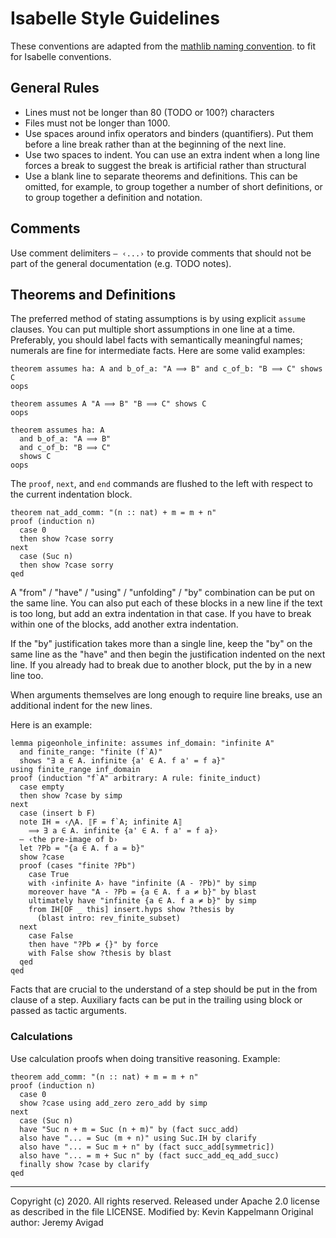 # Isabelle Style Guidelines #
These conventions are adapted from the
[mathlib naming convention](https://github.com/leanprover-community/mathlib/edit/master/docs/contribute/style.md).
to fit for Isabelle conventions.

## General Rules
- Lines must not be longer than 80 (TODO or 100?) characters
- Files must not be longer than 1000.
- Use spaces around infix operators and binders (quantifiers). Put them before a line break rather
than at the beginning of the next line.
- Use two spaces to indent. You can use an extra indent when a long line
forces a break to suggest the break is artificial rather than
structural
- Use a blank line to separate theorems and definitions.
This can be omitted, for example, to group together a number of
short definitions, or to group together a definition and notation.

## Comments
Use comment delimiters `― ‹...›` to provide comments that should not be part
of the general documentation (e.g. TODO notes).

## Theorems and Definitions
The preferred method of stating assumptions is by using explicit `assume` clauses.
You can put multiple short assumptions in one line at a time.
Preferably, you should label facts with semantically meaningful names;
numerals are fine for intermediate facts.
Here are some valid examples:

```isabelle
theorem assumes ha: A and b_of_a: "A ⟹ B" and c_of_b: "B ⟹ C" shows C
oops

theorem assumes A "A ⟹ B" "B ⟹ C" shows C
oops

theorem assumes ha: A
  and b_of_a: "A ⟹ B"
  and c_of_b: "B ⟹ C"
  shows C
oops
```

The `proof`, `next`, and `end` commands are flushed to the left with respect to the current indentation block.
```isabelle
theorem nat_add_comm: "(n :: nat) + m = m + n"
proof (induction n)
  case 0
  then show ?case sorry
next
  case (Suc n)
  then show ?case sorry
qed
```
A "from" / "have" / "using" / "unfolding" / "by" combination can be put on the same line.
You can also put each of these blocks in a new line if the text is too long, but add an extra indentation in that case.
If you have to break within one of the blocks, add another extra indentation.

If the "by" justification takes more than a single line, keep the "by" on the same
line as the "have" and then begin the justification indented on the next line.
If you already had to break due to another block, put the by in a new line too.

When arguments themselves are long enough to require line breaks, use an additional indent for the new lines.

Here is an example:
```isabelle
lemma pigeonhole_infinite: assumes inf_domain: "infinite A"
  and finite_range: "finite (f`A)"
  shows "∃ a ∈ A. infinite {a' ∈ A. f a' = f a}"
using finite_range inf_domain
proof (induction "f`A" arbitrary: A rule: finite_induct)
  case empty
  then show ?case by simp
next
  case (insert b F)
  note IH = ‹⋀A. ⟦F = f`A; infinite A⟧
    ⟹ ∃ a ∈ A. infinite {a' ∈ A. f a' = f a}›
  ― ‹the pre-image of b›
  let ?Pb = "{a ∈ A. f a = b}"
  show ?case
  proof (cases "finite ?Pb")
    case True
    with ‹infinite A› have "infinite (A - ?Pb)" by simp
    moreover have "A - ?Pb = {a ∈ A. f a ≠ b}" by blast
    ultimately have "infinite {a ∈ A. f a ≠ b}" by simp
    from IH[OF _ this] insert.hyps show ?thesis by
      (blast intro: rev_finite_subset)
  next
    case False
    then have "?Pb ≠ {}" by force
    with False show ?thesis by blast
  qed
qed
```

Facts that are crucial to the understand of a step should be put in the from clause of a step.
Auxiliary facts can be put in the trailing using block or passed as tactic arguments.

### Calculations
Use calculation proofs when doing transitive reasoning. Example:
```isabelle
theorem add_comm: "(n :: nat) + m = m + n"
proof (induction n)
  case 0
  show ?case using add_zero zero_add by simp
next
  case (Suc n)
  have "Suc n + m = Suc (n + m)" by (fact succ_add)
  also have "... = Suc (m + n)" using Suc.IH by clarify
  also have "... = Suc m + n" by (fact succ_add[symmetric])
  also have "... = m + Suc n" by (fact succ_add_eq_add_succ)
  finally show ?case by clarify
qed
```

------
Copyright (c) 2020. All rights reserved.
Released under Apache 2.0 license as described in the file LICENSE.
Modified by: Kevin Kappelmann
Original author: Jeremy Avigad
